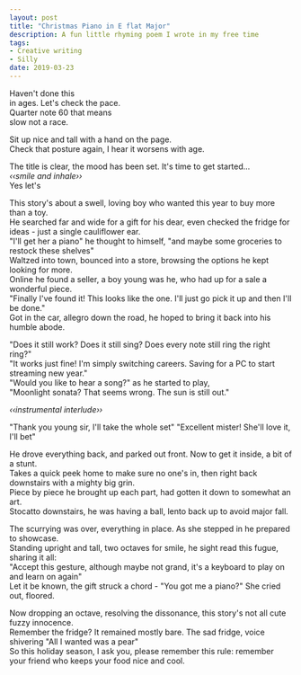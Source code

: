 ```yaml
---
layout: post
title: "Christmas Piano in E flat Major"
description: A fun little rhyming poem I wrote in my free time
tags:
- Creative writing
- Silly
date: 2019-03-23
---
```


Haven't done this  
in ages. Let's check the pace.  
Quarter note 60 that means  
slow not a race.

Sit up nice and tall with a hand on the page.  
Check that posture again, I hear it worsens with age.

The title is clear, the mood has been set. It's time to get started...  
*&lsaquo;&lsaquo;smile and inhale&rsaquo;&rsaquo;*  
Yes let's

This story's about a swell, loving boy who wanted this year to buy more than a toy.  
He searched far and wide for a gift for his dear, even checked the fridge for ideas - just a single cauliflower ear.  
"I'll get her a piano" he thought to himself, "and maybe some groceries to restock these shelves"  
Waltzed into town, bounced into a store, browsing the options he kept looking for more.  
Online he found a seller, a boy young was he, who had up for a sale a wonderful piece.  
"Finally I've found it! This looks like the one. I'll just go pick it up and then I'll be done."  
Got in the car, allegro down the road, he hoped to bring it back into his humble abode.

"Does it still work? Does it still sing? Does every note still ring the right ring?"  
"It works just fine! I'm simply switching careers. Saving for a PC to start streaming new year."  
"Would you like to hear a song?" as he started to play,  
"Moonlight sonata? That seems wrong. The sun is still out."

*&lsaquo;&lsaquo;instrumental interlude&rsaquo;&rsaquo;*  

"Thank you young sir, I'll take the whole set"
"Excellent mister! She'll love it, I'll bet"

He drove everything back, and parked out front. Now to get it inside, a bit of a stunt.  
Takes a quick peek home to make sure no one's in, then right back downstairs with a mighty big grin.  
Piece by piece he brought up each part, had gotten it down to somewhat an art.  
Stocatto downstairs, he was having a ball, lento back up to avoid major fall.

The scurrying was over, everything in place. As she stepped in he prepared to showcase.  
Standing upright and tall, two octaves for smile, he sight read this fugue, sharing it all:  
"Accept this gesture, although maybe not grand, it's a keyboard to play on and learn on again"  
Let it be known, the gift struck a chord - "You got me a piano?" She cried out, floored.

Now dropping an octave, resolving the dissonance, this story's not all cute fuzzy innocence.  
Remember the fridge? It remained mostly bare. The sad fridge, voice shivering "All I wanted was a pear"  
So this holiday season, I ask you, please remember this rule: remember your friend who keeps your food nice and cool.
